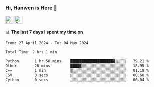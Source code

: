 ### Hi, Hanwen is Here 👋
<p>
	<a href="https://www.linkedin.com/in/liu-hanwen/"><img src="https://img.shields.io/badge/@hanwen-0A66C2?style=flat&logo=LinkedIn&logoColor=white" alt="Linkedin"  height="25px"/></a> 
	<a href="https://scholar.google.com/citations?user=HDF0su0AAAAJ"><img src="https://img.shields.io/badge/scholar-4385FE.svg?&style=plastic&logo=google-scholar&logoColor=white" alt="Google Scholar" height="25px"> </a>
</p>

📊 **The last 7 days I spent my time on** 
<!--START_SECTION:waka-->

```txt
From: 27 April 2024 - To: 04 May 2024

Total Time: 2 hrs 1 min

Python       1 hr 58 mins    ███████████████████▓░░░░░   79.21 %
Other        28 mins         ████▓░░░░░░░░░░░░░░░░░░░░   18.95 %
C++          1 min           ▒░░░░░░░░░░░░░░░░░░░░░░░░   01.18 %
CSV          0 secs          ░░░░░░░░░░░░░░░░░░░░░░░░░   00.60 %
Cython       0 secs          ░░░░░░░░░░░░░░░░░░░░░░░░░   00.04 %
```

<!--END_SECTION:waka-->


<!--
**david990917/david990917** is a ✨ _special_ ✨ repository because its `README.md` (this file) appears on your GitHub profile.

Here are some ideas to get you started:

- 🔭 I’m currently working on ...
- 🌱 I’m currently learning ...
- 👯 I’m looking to collaborate on ...
- 🤔 I’m looking for help with ...
- 💬 Ask me about ...
- 📫 How to reach me: ...
- 😄 Pronouns: ...
- ⚡ Fun fact: ...
-->
